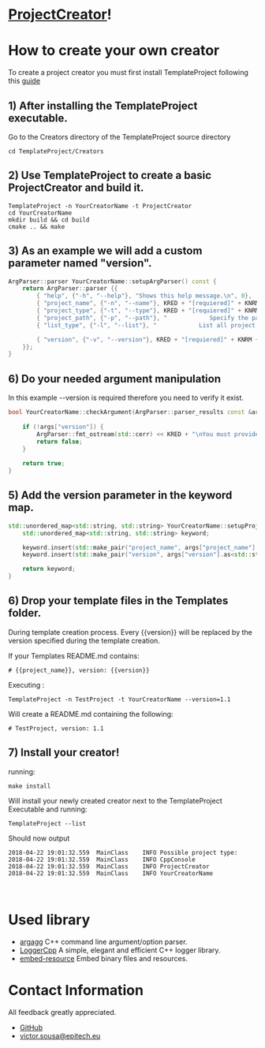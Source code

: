 
  
# [ProjectCreator](https://sousav.github.io/TemplateProject/Creators/)!

# How to create your own creator

To create a project creator you must first install TemplateProject following this [guide](https://sousav.github.io/TemplateProject/)
<br>

## 1) After installing the TemplateProject executable.
Go to the Creators directory of the TemplateProject source directory 
```shell
cd TemplateProject/Creators
```

## 2) Use TemplateProject to create a basic ProjectCreator and build it.
```shell
TemplateProject -n YourCreatorName -t ProjectCreator
cd YourCreatorName
mkdir build && cd build
cmake .. && make
```

## 3) As an example we will add a custom parameter named "version".
```cpp
ArgParser::parser YourCreatorName::setupArgParser() const {
    return ArgParser::parser {{
        { "help", {"-h", "--help"}, "Shows this help message.\n", 0},
        { "project_name", {"-n", "--name"}, KRED + "[requiered]" + KNRM + " Specify the project name.\n", 1},
        { "project_type", {"-t", "--type"}, KRED + "[requiered]" + KNRM + " Specify the project type.\n", 1},
        { "project_path", {"-p", "--path"}, "            Specify the path where the project must be created." + KYEL + "\n\tdefault: \"./name\"\n" + KNRM, 1},
        { "list_type", {"-l", "--list"}, "            List all project type possibilities.\n", 0},

        { "version", {"-v", "--version"}, KRED + "[requiered]" + KNRM + " Specify the project version.\n", 1},
    }};
}
```

## 6) Do your needed argument manipulation
In this example --version is required therefore you need to verify it exist.
```c++
bool YourCreatorName::checkArgument(ArgParser::parser_results const &args) const {
	
	if (!args["version"]) {
        ArgParser::fmt_ostream(std::cerr) << KRED + "\nYou must provide a project version using -v or --version\n" + KNRM << std::endl << this->setupArgParser();
        return false;
    }
	
    return true;
}
```

## 5) Add the version parameter in the keyword map.
```c++
std::unordered_map<std::string, std::string> YourCreatorName::setupProjectKeyword(ArgParser::parser_results const &args) const {
    std::unordered_map<std::string, std::string> keyword;

    keyword.insert(std::make_pair("project_name", args["project_name"].as<std::string>
    keyword.insert(std::make_pair("version", args["version"].as<std::string>()));

    return keyword;
}
```


## 6) Drop your template files in the Templates folder.
During template creation process.
Every  {{version}}  will be replaced by the version specified during the template creation.
<br>

If your Templates README.md contains:
```text
# {{project_name}}, version: {{version}}
```

Executing :
```shell
TemplateProject -n TestProject -t YourCreatorName --version=1.1
```

Will create a README.md containing the following:
```text
# TestProject, version: 1.1
```

## 7) Install your creator!

running:
```shell
make install
```

Will install your  newly created creator next to the TemplateProject Executable and running:
```shell
TemplateProject --list
```
Should now output
```shell
2018-04-22 19:01:32.559  MainClass    INFO Possible project type:
2018-04-22 19:01:32.559  MainClass    INFO CppConsole
2018-04-22 19:01:32.559  MainClass    INFO ProjectCreator
2018-04-22 19:01:32.559  MainClass    INFO YourCreatorName
```
<br>

# Used library
- [argagg](https://github.com/vietjtnguyen/argagg)
	C++ command line argument/option parser.
- [LoggerCpp](https://github.com/SRombauts/LoggerCpp)
	A simple, elegant and efficient C++ logger library.
- [embed-resource](https://github.com/cyrilcode/embed-resource)
	  Embed binary files and resources.

# Contact Information

All feedback greatly appreciated.

- [GitHub](https://github.com/sousav)
- [victor.sousa@epitech.eu](mailto:victor.sousa@epitech.eu)
